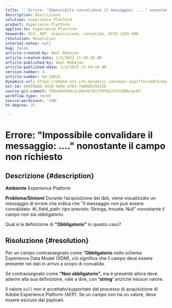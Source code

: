 ```yaml
---
title: '''Errore: "Impossibile convalidare il messaggio: ...." nonostante il campo non obbligatorio"'
description: Descrizione
solution: Experience Platform
product: Experience Platform
applies-to: Experience Platform
keywords: KCS, AEP, acquisizione, convalida, DCVS-1101-400
resolution: Resolution
internal-notes: null
bug: false
article-created-by: Amol Mahajan
article-created-date: 1/2/2023 11:40:28 AM
article-published-by: Amol Mahajan
article-published-date: 1/2/2023 11:44:10 AM
version-number: 4
article-number: KA-19916
dynamics-url: https://adobe-ent.crm.dynamics.com/main.aspx?forceUCI=1&pagetype=entityrecord&etn=knowledgearticle&id=bea9f53d-928a-ed11-81ac-6045bd006ce9
exl-id: 66659abb-3d20-4d9e-a7b3-7a800b15b318
source-git-commit: f03a9d45b6c1c28e3b701f39f022d75180bcac0f
workflow-type: tm+mt
source-wordcount: '149'
ht-degree: 2%

---
```


# Errore: &quot;Impossibile convalidare il messaggio: ....&quot; nonostante il campo non richiesto

## Descrizione {#description}

<b>Ambiente</b>
Experience Platform


<b>Problema/Sintomi</b>
Durante l’acquisizione dei dati, viene visualizzato un messaggio di errore che indica che &quot;il messaggio non può essere convalidato: #/_field_path: tipo previsto: Stringa, trovata: Null&quot; nonostante il campo non sia obbligatorio.

Qual è la definizione di <b>&quot;Obbligatorio&quot;</b> in questo caso?


## Risoluzione {#resolution}


Per un campo contrassegnato come &quot;<b>Obbligatorio</b> nello schema Experience Data Model (XDM), ciò significa che il campo deve essere presente nei dati in arrivo a scopo di convalida.

Se contrassegnato come <b>&quot;Non obbligatorio&quot;, </b>ma è presente allora deve aderire alla sua definizione, vale a dire, con<b> &#39;string&#39; </b>anziché nessun valore.



Il valore `null` non è accettato/supportato dal processo di acquisizione di Adobe Experience Platform (AEP). Se un campo non ha un valore, deve essere escluso dal payload.
